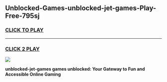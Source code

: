 
## Unblocked-Games-unblocked-jet-games-Play-Free-795sj
<h3>
<a href="https://premium76.site?title=unblocked-jet-games&ref=17A">CLICK TO PLAY</a></h3>
<hr>

<h3>
<a href="https://premium76.site?title=unblocked-jet-games&ref=17A">CLICK 2 PLAY</a>
  
</h3>

<a href="https://premium76.site?title=unblocked-jet-games&ref=17A"><img src="https://clearcache.store/games.png"></a>


**unblocked-jet-games games unblocked: Your Gateway to Fun and Accessible Online Gaming**
